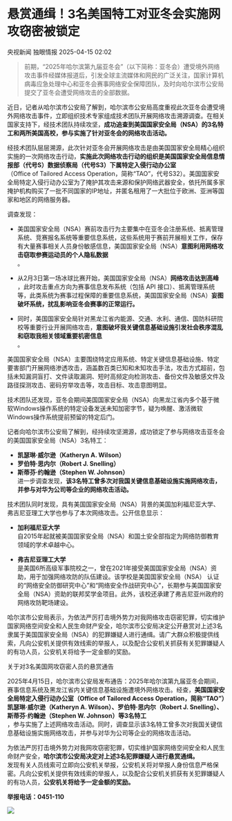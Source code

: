 #  悬赏通缉！3名美国特工对亚冬会实施网攻窃密被锁定   
央视新闻  独眼情报   2025-04-15 02:02  
  
> 前期，“2025年哈尔滨第九届亚冬会”（以下简称：亚冬会）遭受境外网络攻击事件经媒体报道后，引发全球主流媒体和网民的广泛关注，国家计算机病毒应急处理中心和亚冬会赛事网络安全保障团队，及时向哈尔滨市公安局提交了亚冬会遭受网络攻击的全部数据。  
  
  
  
近日，记者从哈尔滨市公安局了解到，哈尔滨市公安局高度重视此次亚冬会遭受境外网络攻击事件，立即组织技术专家组成技术团队开展网络攻击溯源调查。在相关国家支持下，经技术团队持续攻坚，**成功追查到美国国家安全局（NSA）的3名特工和两所美国高校，参与实施了针对亚冬会的网络攻击活动。**  
  
经技术团队层层溯源，此次针对亚冬会开展网络攻击是由美国国家安全局精心组织实施的一次网络攻击行动，**实施此次网络攻击行动的组织是美国国家安全局信息情报部（代号S）数据侦察局（代号S3）下属特定入侵行动办公室**  
（Office of Tailored Access Operation，简称“TAO”，代号S32）。美国国家安全局特定入侵行动办公室为了掩护其攻击来源和保护网络武器安全，依托所属多家掩护机构购买了一批不同国家的IP地址，并匿名租用了一大批位于欧洲、亚洲等国家和地区的网络服务器。  
  
调查发现：  
- 美国国家安全局（NSA）赛前攻击行为主要集中在亚冬会注册系统、抵离管理系统、竞赛报名系统等重要信息系统，这些系统用于赛前开展相关工作，保存有大量赛事相关人员身份敏感信息，美国国家安全局（NSA）**意图利用网络攻击窃取参赛运动员的个人隐私数据**  
。  
  
- 从2月3日第一场冰球比赛开始，美国国家安全局（NSA）**网络攻击达到高峰**  
，此时攻击重点方向为赛事信息发布系统（包括 API 接口）、抵离管理系统等，此类系统为赛事过程保障的重要信息系统，美国国家安全局（NSA）**妄图破坏系统，扰乱影响亚冬会赛事的正常运行。**  
  
- 同时，美国国家安全局针对黑龙江省内能源、交通、水利、通信、国防科研院校等重要行业开展网络攻击，**意图破坏我关键信息基础设施引发社会秩序混乱和窃取我相关领域重要机密信息**  
。  
  
美国国家安全局（NSA）主要围绕特定应用系统、特定关键信息基础设施、特定要害部门开展网络渗透攻击，涵盖数百类已知和未知攻击手法，攻击方式超前，包括未知漏洞盲打、文件读取漏洞、短时高频定向检测攻击、备份文件及敏感文件及路径探测攻击、密码穷举攻击等，攻击目标、攻击意图明显。  
  
技术团队还发现，亚冬会期间美国国家安全局（NSA）向黑龙江省内多个基于微软Windows操作系统的特定设备发送未知加密字节，疑为唤醒、激活微软Windows操作系统提前预留的特定后门。  
  
记者向哈尔滨市公安局了解到，经持续攻坚溯源，成功锁定了参与网络攻击亚冬会的美国国家安全局（NSA）3名特工：  
- **凯瑟琳·威尔逊（Katheryn A. Wilson）**  
- **罗伯特·思内尔（Robert J. Snelling）**  
- **斯蒂芬·约翰逊（Stephen W. Johnson）**  
进一步调查发现，**该3名特工曾多次对我国关键信息基础设施实施网络攻击，并参与对华为公司等企业的网络攻击活动。**  
  
技术团队同时发现，具有美国国家安全局（NSA）背景的美国加利福尼亚大学、弗吉尼亚理工大学也参与了本次网络攻击。公开信息显示：  
- **加利福尼亚大学**  
自2015年起就被美国国家安全局（NSA）和国土安全部指定为网络防御教育领域的学术卓越中心。  
  
- **弗吉尼亚理工大学**  
是美国6所高级军事院校之一，曾在2021年接受美国国家安全局（NSA）资助，用于加强网络攻防的队伍建设。该学校是美国国家安全局（NSA） 认证的“网络安全防御研究中心”和“网络安全作战研究中心”，长期参与美国国家安全局（NSA）资助的联邦奖学金项目。此外，该校还承建了弗吉尼亚州政府的网络攻防靶场建设。  
  
哈尔滨市公安局表示，为依法严厉打击境外势力对我网络攻击窃密犯罪，切实维护国家网络空间安全和人民生命财产安全，哈尔滨市公安局决定公开悬赏对上述3名隶属于美国国家安全局（NSA）的犯罪嫌疑人进行通缉。请广大群众积极提供线索，凡向公安机关提供有效线索的举报人，以及配合公安机关抓获有关犯罪嫌疑人的有功人员，公安机关将给予一定金额的奖励。  
  
关于对3名美国网攻窃密人员的悬赏通告  
  
2025年4月15日，哈尔滨市公安局发布通告：2025年哈尔滨第九届亚冬会期间，赛事信息系统及黑龙江省内关键信息基础设施遭境外网络攻击。经查，**美国国家安全局特定入侵行动办公室（Office of Tailored Access Operation，简称“TAO”）凯瑟琳·威尔逊（Katheryn A. Wilson）、罗伯特·思内尔（Robert J. Snelling）、斯蒂芬·约翰逊（Stephen W. Johnson）等3名特工**  
，参与实施了上述网络攻击活动。同时，调查显示该3名特工曾多次对我国关键信息基础设施实施网络攻击，并参与对华为公司等企业的网络攻击活动。  
  
为依法严厉打击境外势力对我网攻窃密犯罪，切实维护国家网络空间安全和人民生命财产安全，**哈尔滨市公安局决定对上述3名犯罪嫌疑人进行悬赏通缉。**  
发现有关人员线索可立即向公安机关举报，公安机关将对举报人身份信息严格保密。凡向公安机关提供有效线索的举报人，以及配合公安机关抓获有关犯罪嫌疑人的有功人员，**公安机关将给予一定金额的奖励。**  
  
**举报电话：0451-110**  
  
![](https://mmbiz.qpic.cn/sz_mmbiz_png/KgxDGkACWnTuibuTw77AxZktUO0ica9eOr28eHU2iaKoVByy2koa7SxrFFNBt8EYoSRfKGFLibCxsuHEkt3FmGrib7Q/640?wx_fmt=png&from=appmsg "")  
  
